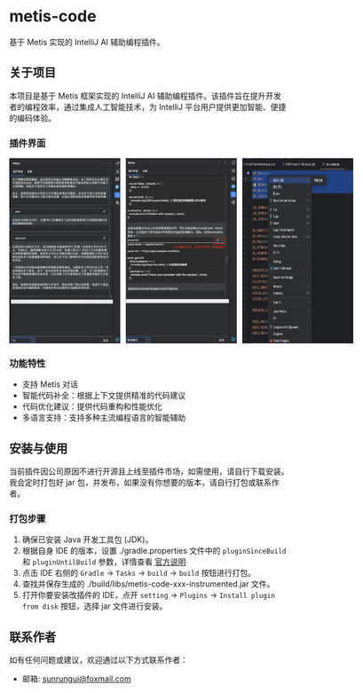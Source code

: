 # metis-code

<!-- Plugin description -->
基于 Metis 实现的 IntelliJ AI 辅助编程插件。
<!-- Plugin description end -->

## 关于项目

本项目是基于 Metis 框架实现的 IntelliJ AI 辅助编程插件。该插件旨在提升开发者的编程效率，通过集成人工智能技术，为 IntelliJ 平台用户提供更加智能、便捷的编码体验。

### 插件界面
<div style="display: flex; gap: 10px;">
  <img alt="img.png" src="img.png" width="200"/>
  <img alt="img_1.png" src="img_1.png" width="200"/>
  <img alt="img_2.png" src="img_2.png" width="200"/>
</div>

### 功能特性
- 支持 Metis 对话
- 智能代码补全：根据上下文提供精准的代码建议
- 代码优化建议：提供代码重构和性能优化
- 多语言支持：支持多种主流编程语言的智能辅助

## 安装与使用
当前插件因公司原因不进行开源且上线至插件市场，如需使用，请自行下载安装。
我会定时打包好 jar 包，并发布，如果没有你想要的版本，请自行打包或联系作者。
### 打包步骤
1. 确保已安装 Java 开发工具包 (JDK)。
2. 根据自身 IDE 的版本，设置 ./gradle.properties 文件中的 `pluginSinceBuild` 和 `pluginUntilBuild` 参数，详情查看 [官方说明](https://plugins.jetbrains.com/docs/intellij/build-number-ranges.html)
3. 点击 IDE 右侧的 `Gradle` -> `Tasks` -> `build` -> `build` 按钮进行打包。
4. 查找并保存生成的 ./build/libs/metis-code-xxx-instrumented.jar 文件。
5. 打开你要安装改插件的 IDE，点开 `setting` -> `Plugins` -> `Install plugin from disk` 按钮，选择 jar 文件进行安装。


## 联系作者
如有任何问题或建议，欢迎通过以下方式联系作者：
- 邮箱: [sunrungui@foxmail.com](mailto:sunrungui@foxmail.com)
